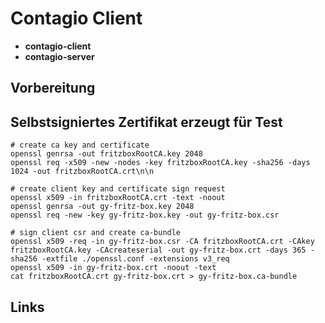 # Contagio Client

* **contagio-client**
* **contagio-server**


## Vorbereitung

## Selbstsigniertes Zertifikat erzeugt für Test
```
# create ca key and certificate
openssl genrsa -out fritzboxRootCA.key 2048
openssl req -x509 -new -nodes -key fritzboxRootCA.key -sha256 -days 1024 -out fritzboxRootCA.crt\n\n

# create client key and certificate sign request
openssl x509 -in fritzboxRootCA.crt -text -noout
openssl genrsa -out gy-fritz-box.key 2048
openssl req -new -key gy-fritz-box.key -out gy-fritz-box.csr

# sign client csr and create ca-bundle
openssl x509 -req -in gy-fritz-box.csr -CA fritzboxRootCA.crt -CAkey fritzboxRootCA.key -CAcreateserial -out gy-fritz-box.crt -days 365 -sha256 -extfile ./openssl.conf -extensions v3_req
openssl x509 -in gy-fritz-box.crt -noout -text
cat fritzboxRootCA.crt gy-fritz-box.crt > gy-fritz-box.ca-bundle
```

## Links

